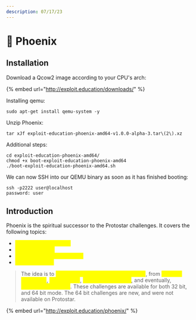 ```yaml
---
description: 07/17/23
---
```


# 🦅 Phoenix

## Installation

Download a Qcow2 image according to your CPU's arch:

{% embed url="http://exploit.education/downloads/" %}

Installing qemu:

```
sudo apt-get install qemu-system -y
```

Unzip Phoenix:

```
tar xJf exploit-education-phoenix-amd64-v1.0.0-alpha-3.tar\(2\).xz
```

Additional steps:

```
cd exploit-education-phoenix-amd64/
chmod +x boot-exploit-education-phoenix-amd64
./boot-exploit-education-phoenix-amd64.sh
```

We can now SSH into our QEMU binary as soon as it has finished booting:

```
ssh -p2222 user@localhost
password: user
```

## Introduction

Phoenix is the spiritual successor to the Protostar challenges. It covers the following topics:

* <mark style="color:yellow;">Network programming</mark>
* <mark style="color:yellow;">Stack overflows</mark>
* <mark style="color:yellow;">Format string vulnerabilities</mark>
* <mark style="color:yellow;">Heap overflows</mark>

> The idea is to <mark style="color:yellow;">introduce the simplest concepts first</mark>, from <mark style="color:yellow;">memory corruption</mark>, <mark style="color:yellow;">modification</mark>, <mark style="color:yellow;">function redirection</mark>, and eventually, <mark style="color:yellow;">executing shellcode</mark>. These challenges are available for both 32 bit, and 64 bit mode. The 64 bit challenges are new, and were not available on Protostar.

{% embed url="http://exploit.education/phoenix/" %}
